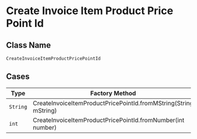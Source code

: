 
# Create Invoice Item Product Price Point Id

## Class Name

`CreateInvoiceItemProductPricePointId`

## Cases

| Type | Factory Method |
|  --- | --- |
| `String` | CreateInvoiceItemProductPricePointId.fromMString(String mString) |
| `int` | CreateInvoiceItemProductPricePointId.fromNumber(int number) |

